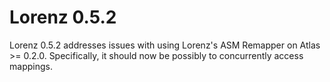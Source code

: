 Lorenz 0.5.2
============

Lorenz 0.5.2 addresses issues with using Lorenz's ASM Remapper on Atlas >= 0.2.0.
Specifically, it should now be possibly to concurrently access mappings.
